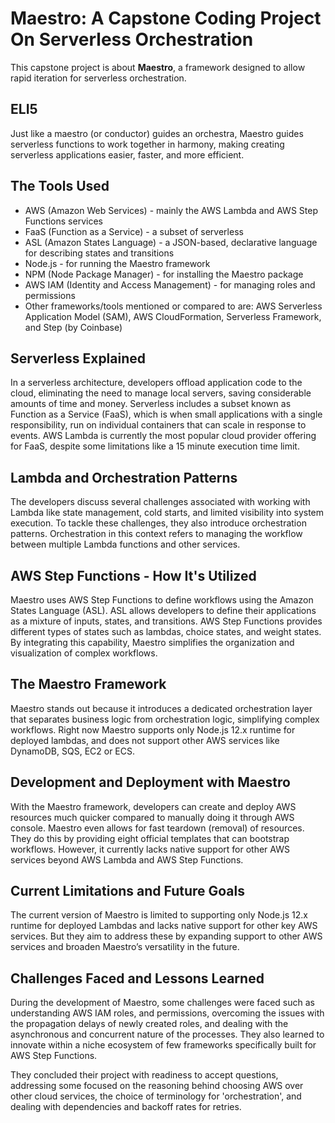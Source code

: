 # Maestro: A Capstone Coding Project On Serverless Orchestration 

This capstone project is about **Maestro**, a framework designed to allow rapid iteration for serverless orchestration. 

## ELI5
Just like a maestro (or conductor) guides an orchestra, Maestro guides serverless functions to work together in harmony, making creating serverless applications easier, faster, and more efficient.

## The Tools Used
* AWS (Amazon Web Services) - mainly the AWS Lambda and AWS Step Functions services
* FaaS (Function as a Service) - a subset of serverless
* ASL (Amazon States Language) - a JSON-based, declarative language for describing states and transitions
* Node.js - for running the Maestro framework
* NPM (Node Package Manager) - for installing the Maestro package
* AWS IAM (Identity and Access Management) - for managing roles and permissions  
* Other frameworks/tools mentioned or compared to are: AWS Serverless Application Model (SAM), AWS CloudFormation, Serverless Framework, and Step (by Coinbase)

## Serverless Explained
In a serverless architecture, developers offload application code to the cloud, eliminating the need to manage local servers, saving considerable amounts of time and money. Serverless includes a subset known as Function as a Service (FaaS), which is when small applications with a single responsibility, run on individual containers that can scale in response to events. AWS Lambda is currently the most popular cloud provider offering for FaaS, despite some limitations like a 15 minute execution time limit.

## Lambda and Orchestration Patterns
The developers discuss several challenges associated with working with Lambda like state management, cold starts, and limited visibility into system execution. To tackle these challenges, they also introduce orchestration patterns. Orchestration in this context refers to managing the workflow between multiple Lambda functions and other services. 

## AWS Step Functions - How It's Utilized
Maestro uses AWS Step Functions to define workflows using the Amazon States Language (ASL). ASL allows developers to define their applications as a mixture of inputs, states, and transitions. AWS Step Functions provides different types of states such as lambdas, choice states, and weight states. By integrating this capability, Maestro simplifies the organization and visualization of complex workflows.

## The Maestro Framework
Maestro stands out because it introduces a dedicated orchestration layer that separates business logic from orchestration logic, simplifying complex workflows. Right now Maestro supports only Node.js 12.x runtime for deployed lambdas, and does not support other AWS services like DynamoDB, SQS, EC2 or ECS.

## Development and Deployment with Maestro
With the Maestro framework, developers can create and deploy AWS resources much quicker compared to manually doing it through AWS console. Maestro even allows for fast teardown (removal) of resources. They do this by providing eight official templates that can bootstrap workflows. However, it currently lacks native support for other AWS services beyond AWS Lambda and AWS Step Functions.

## Current Limitations and Future Goals
The current version of Maestro is limited to supporting only Node.js 12.x runtime for deployed Lambdas and lacks native support for other key AWS services. But they aim to address these by expanding support to other AWS services and broaden Maestro’s versatility in the future.

## Challenges Faced and Lessons Learned
During the development of Maestro, some challenges were faced such as understanding AWS IAM roles, and permissions, overcoming the issues with the propagation delays of newly created roles, and dealing with the asynchronous and concurrent nature of the processes. They also learned to innovate within a niche ecosystem of few frameworks specifically built for AWS Step Functions.

They concluded their project with readiness to accept questions, addressing some focused on the reasoning behind choosing AWS over other cloud services, the choice of terminology for 'orchestration', and dealing with dependencies and backoff rates for retries.
